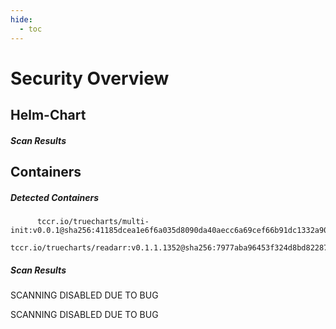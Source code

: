 ```yaml
---
hide:
  - toc
---
```


# Security Overview

<link href="https://truecharts.org/_static/trivy.css" type="text/css" rel="stylesheet" />

## Helm-Chart

##### Scan Results


## Containers

##### Detected Containers

          tccr.io/truecharts/multi-init:v0.0.1@sha256:41185dcea1e6f6a035d8090da40aecc6a69cef66b91dc1332a90c9d22861d367
          tccr.io/truecharts/readarr:v0.1.1.1352@sha256:7977aba96453f324d8bd82287d1d9e60cad703ed5d46562c06b19c6ef57d9dad

##### Scan Results

SCANNING DISABLED DUE TO BUG

SCANNING DISABLED DUE TO BUG

